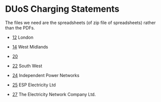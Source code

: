 # DUoS Charging Statements

The files we need are the spreadsheets (of zip file of spreadsheets) rather than
the PDFs.

- [12](https://www.ukpowernetworks.co.uk/about-us/distribution-use-of-system-charges) London

- [14](https://www.nationalgrid.co.uk/our-network/use-of-system-charges/charging-statements) West Midlands

- [20](https://www.ssen.co.uk/about-ssen/library/charging-statements-and-information/southern-electric-power-distribution/)

- [22](https://www.nationalgrid.co.uk/our-network/use-of-system-charges/charging-statements) South West

- [24](https://www.gtc-uk.co.uk/about-gtc/regulatory/) Independent Power
  Networks

- [25](https://espug.com/licenses-regulations/) ESP Electricity Ltd

- [27](https://www.gtc-uk.co.uk/about-gtc/regulatory/) The Electricity Network
  Company Ltd.

